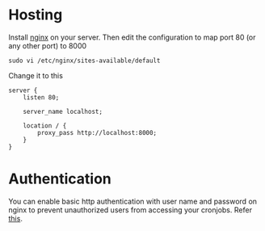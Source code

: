 Hosting
=======

Install [nginx](http://nginx.org/) on your server. Then edit the configuration to map port 80 (or any other port) to 8000

```
sudo vi /etc/nginx/sites-available/default
```
Change it to this
```
server {
    listen 80;

    server_name localhost;

    location / {
        proxy_pass http://localhost:8000;
    }
}
```

Authentication
==============

You can enable basic http authentication with user name and password on nginx to prevent unauthorized users from accessing your cronjobs. Refer [this](https://www.digitalocean.com/community/tutorials/how-to-set-up-http-authentication-with-nginx-on-ubuntu-12-10).

